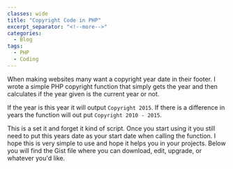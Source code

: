 ```yaml
---
classes: wide
title: "Copyright Code in PHP"
excerpt_separator: "<!--more-->"
categories:
  - Blog
tags:
  - PHP
  - Coding
---
```


When making websites many want a copyright year date in their footer. I wrote a simple PHP copyright function that simply gets the year and then calculates if the year given is the current year or not. 

If the year is this year it will output ``` Copyright 2015 ```. If there is a difference in years the function will out put ``` Copyright 2010 - 2015 ```.

This is a set it and forget it kind of script. Once you start using it you still need to put this years date as your start date when calling the function. I hope this is very simple to use and hope it helps you in your projects. Below you will find the Gist file where you can download, edit, upgrade, or whatever you'd like. 

<script src="https://gist.github.com/cjerrington/a11c95a1cdeabd8cdc69.js"></script>
